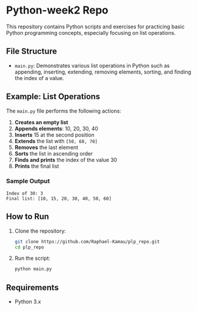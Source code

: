 # Python-week2 Repo

This repository contains Python scripts and exercises for practicing basic Python programming concepts, especially focusing on list operations.

## File Structure

- `main.py`: Demonstrates various list operations in Python such as appending, inserting, extending, removing elements, sorting, and finding the index of a value.

## Example: List Operations

The `main.py` file performs the following actions:

1. **Creates an empty list**
2. **Appends elements**: 10, 20, 30, 40
3. **Inserts** 15 at the second position
4. **Extends** the list with `[50, 60, 70]`
5. **Removes** the last element
6. **Sorts** the list in ascending order
7. **Finds and prints** the index of the value 30
8. **Prints** the final list

### Sample Output

```
Index of 30: 3
Final list: [10, 15, 20, 30, 40, 50, 60]
```

## How to Run

1. Clone the repository:
    ```bash
    git clone https://github.com/Raphael-Kamau/plp_repo.git
    cd plp_repo
    ```
2. Run the script:
    ```bash
    python main.py
    ```

## Requirements

- Python 3.x

